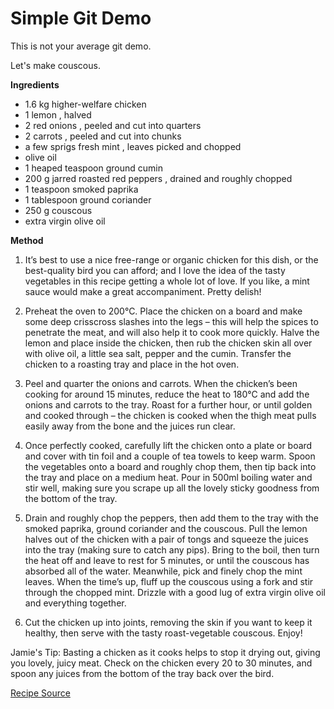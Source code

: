# Simple Git Demo

This is not your average git demo.

Let's make couscous.

**Ingredients**

- 1.6	kg	higher-welfare chicken
- 1	lemon	, halved
- 2	red onions	, peeled and cut into quarters
- 2	carrots	, peeled and cut into chunks
- a few	sprigs	fresh mint	, leaves picked and chopped
- olive oil
- 1	heaped teaspoon	ground cumin
- 200	g	jarred roasted red peppers	, drained and roughly chopped
- 1	teaspoon	smoked paprika
- 1	tablespoon	ground coriander
- 250	g	couscous
- extra virgin olive oil

**Method**

1) It’s best to use a nice free-range or organic chicken for this dish, or the best-quality bird you can afford; and I love the idea of the tasty vegetables in this recipe getting a whole lot of love. If you like, a mint sauce would make a great accompaniment. Pretty delish!

2) Preheat the oven to 200°C. Place the chicken on a board and make some deep crisscross slashes into the legs – this will help the spices to penetrate the meat, and will also help it to cook more quickly. Halve the lemon and place inside the chicken, then rub the chicken skin all over with olive oil, a little sea salt, pepper and the cumin. Transfer the chicken to a roasting tray and place in the hot oven.

3) Peel and quarter the onions and carrots. When the chicken’s been cooking for around 15 minutes, reduce the heat to 180°C and add the onions and carrots to the tray. Roast for a further hour, or until golden and cooked through – the chicken is cooked when the thigh meat pulls easily away from the bone and the juices run clear.

4) Once perfectly cooked, carefully lift the chicken onto a plate or board and cover with tin foil and a couple of tea towels to keep warm. Spoon the vegetables onto a board and roughly chop them, then tip back into the tray and place on a medium heat. Pour in 500ml boiling water and stir well, making sure you scrape up all the lovely sticky goodness from the bottom of the tray.

5) Drain and roughly chop the peppers, then add them to the tray with the smoked paprika, ground coriander and the couscous. Pull the lemon halves out of the chicken with a pair of tongs and squeeze the juices into the tray (making sure to catch any pips). Bring to the boil, then turn the heat off and leave to rest for 5 minutes, or until the couscous has absorbed all of the water. Meanwhile, pick and finely chop the mint leaves. When the time’s up, fluff up the couscous using a fork and stir through the chopped mint. Drizzle with a good lug of extra virgin olive oil and everything together.

6) Cut the chicken up into joints, removing the skin if you want to keep it healthy, then serve with the tasty roast-vegetable couscous. Enjoy!

Jamie's Tip: Basting a chicken as it cooks helps to stop it drying out, giving you lovely, juicy meat. Check on the chicken every 20 to 30 minutes, and spoon any juices from the bottom of the tray back over the bird.

[Recipe Source](http://www.jamieoliver.com/recipes/chicken-recipes/roast-chicken-with-couscous/)